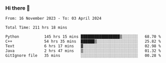 ### Hi there 👋

<!--
**floyiac/floyiac** is a ✨ _special_ ✨ repository because its `README.md` (this file) appears on your GitHub profile.

Here are some ideas to get you started:

- 🔭 I’m currently working on ...
- 🌱 I’m currently learning ...
- 👯 I’m looking to collaborate on ...
- 🤔 I’m looking for help with ...
- 💬 Ask me about ...
- 📫 How to reach me: ...
- 😄 Pronouns: ...
- ⚡ Fun fact: ...
-->

<!--START_SECTION:waka-->

```txt
From: 16 November 2023 - To: 03 April 2024

Total Time: 211 hrs 18 mins

Python           145 hrs 15 mins █████████████████▒░░░░░░░   68.70 %
C++              54 hrs 35 mins  ██████▒░░░░░░░░░░░░░░░░░░   25.82 %
Text             6 hrs 17 mins   ▓░░░░░░░░░░░░░░░░░░░░░░░░   02.98 %
Java             2 hrs 47 mins   ▒░░░░░░░░░░░░░░░░░░░░░░░░   01.32 %
GitIgnore file   35 mins         ░░░░░░░░░░░░░░░░░░░░░░░░░   00.28 %
```

<!--END_SECTION:waka-->

